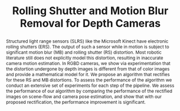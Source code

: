 ---
layout: project-page-new
title: "Rolling Shutter and Motion Blur Removal for Depth Cameras"
authors:
  - name: Siddharth Tourani
    sup: 1
  - name: Sudhanshu Mittal
    sup: 2
  - name: Akhil Nagariya
    sup: 1
  - name: Visesh Chari
    sup: 1
  - name: Madhava Krishna
    sup: 1
affiliations:
  - name: IIIT Hyderabad, India
    link: https://robotics.iiit.ac.in
    sup: 1
  - name: University of Freiburg
    link: #
    sup: 2
permalink: /publications/2016/Tourani_Rolling-Shutter/
abstract: "Structured light range sensors (SLRS) like the Microsoft Kinect have electronic rolling shutters (ERS). The output of such a sensor while in motion is subject to significant motion blur (MB) and rolling shutter (RS) distortion. Most robotic literature still does not explicitly model this distortion, resulting in inaccurate camera motion estimation. In RGBD cameras, we show via experimentation that the distortion undergone by depth images is different from that of color
images and provide a mathematical model for it. We propose an algorithm that rectifies for these RS and MB distortions. To assess the performance of the algorithm we conduct an extensive set of experiments for each step of the pipeline. We assess the performance of our algorithm by comparing the performance of the rectified images on scene-flow and camera pose estimation, and show that with our proposed rectification, the performance improvement is significant."
paper: https://robotics.iiit.ac.in/uploads/Main/Publications/Siddharth_etal_ICRA_16.pdf
# iframe: https://www.youtube.com/embed/jhjskX4FQwA

---
